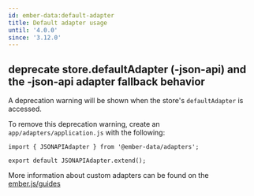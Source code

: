 ```yaml
---
id: ember-data:default-adapter
title: Default adapter usage
until: '4.0.0'
since: '3.12.0'
---
```

## deprecate store.defaultAdapter (-json-api) and the -json-api adapter fallback behavior
A deprecation warning will be shown when the store's `defaultAdapter` is accessed.

To remove this deprecation warning, create an `app/adapters/application.js` with the following:

    import { JSONAPIAdapter } from '@ember-data/adapters';

    export default JSONAPIAdapter.extend();

More information about custom adapters can be found on the [ember.js/guides](https://guides.emberjs.com/release/models/customizing-adapters/)
